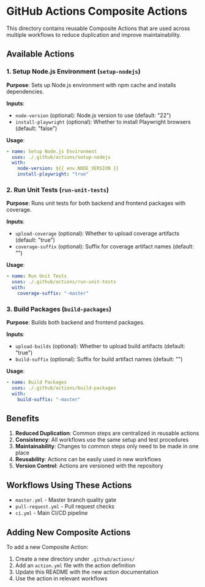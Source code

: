 # GitHub Actions Composite Actions

This directory contains reusable Composite Actions that are used across multiple workflows to reduce duplication and improve maintainability.

## Available Actions

### 1. Setup Node.js Environment (`setup-nodejs`)

**Purpose**: Sets up Node.js environment with npm cache and installs dependencies.

**Inputs**:

- `node-version` (optional): Node.js version to use (default: "22")
- `install-playwright` (optional): Whether to install Playwright browsers (default: "false")

**Usage**:

```yaml
- name: Setup Node.js Environment
  uses: ./.github/actions/setup-nodejs
  with:
    node-version: ${{ env.NODE_VERSION }}
    install-playwright: "true"
```

### 2. Run Unit Tests (`run-unit-tests`)

**Purpose**: Runs unit tests for both backend and frontend packages with coverage.

**Inputs**:

- `upload-coverage` (optional): Whether to upload coverage artifacts (default: "true")
- `coverage-suffix` (optional): Suffix for coverage artifact names (default: "")

**Usage**:

```yaml
- name: Run Unit Tests
  uses: ./.github/actions/run-unit-tests
  with:
    coverage-suffix: "-master"
```

### 3. Build Packages (`build-packages`)

**Purpose**: Builds both backend and frontend packages.

**Inputs**:

- `upload-builds` (optional): Whether to upload build artifacts (default: "true")
- `build-suffix` (optional): Suffix for build artifact names (default: "")

**Usage**:

```yaml
- name: Build Packages
  uses: ./.github/actions/build-packages
  with:
    build-suffix: "-master"
```

## Benefits

1. **Reduced Duplication**: Common steps are centralized in reusable actions
2. **Consistency**: All workflows use the same setup and test procedures
3. **Maintainability**: Changes to common steps only need to be made in one place
4. **Reusability**: Actions can be easily used in new workflows
5. **Version Control**: Actions are versioned with the repository

## Workflows Using These Actions

- `master.yml` - Master branch quality gate
- `pull-request.yml` - Pull request checks
- `ci.yml` - Main CI/CD pipeline

## Adding New Composite Actions

To add a new Composite Action:

1. Create a new directory under `.github/actions/`
2. Add an `action.yml` file with the action definition
3. Update this README with the new action documentation
4. Use the action in relevant workflows
